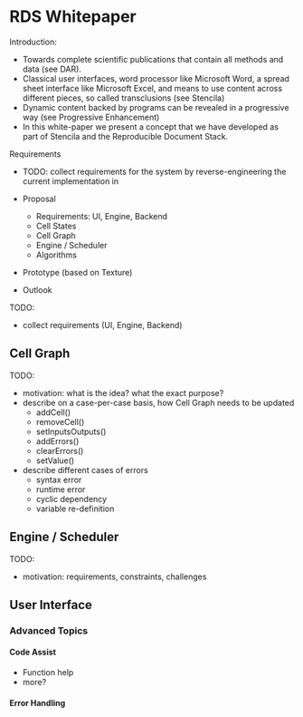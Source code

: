 # RDS Whitepaper

Introduction:

- Towards complete scientific publications that contain all methods and data (see DAR).
- Classical user interfaces, word processor like Microsoft Word, a spread sheet
  interface like Microsoft Excel, and means to use content across different pieces,
  so called transclusions (see Stencila)
- Dynamic content backed by programs can be revealed in a progressive way (see Progressive Enhancement)
- In this white-paper we present a concept that we have developed as part of
  Stencila and the Reproducible Document Stack.

Requirements

- TODO: collect requirements for the system by reverse-engineering the current
  implementation in

- Proposal
  - Requirements: UI, Engine, Backend
  - Cell States
  - Cell Graph
  - Engine / Scheduler
  - Algorithms
- Prototype (based on Texture)
- Outlook

TODO:
- collect requirements (UI, Engine, Backend)

## Cell Graph

TODO:
- motivation: what is the idea? what the exact purpose?
- describe on a case-per-case basis, how Cell Graph needs to be updated
  - addCell()
  - removeCell()
  - setInputsOutputs()
  - addErrors()
  - clearErrors()
  - setValue()
- describe different cases of errors
  - syntax error
  - runtime error
  - cyclic dependency
  - variable re-definition

## Engine / Scheduler

TODO:
- motivation: requirements, constraints, challenges

## User Interface

### Advanced Topics

#### Code Assist

- Function help
- more?

#### Error Handling

